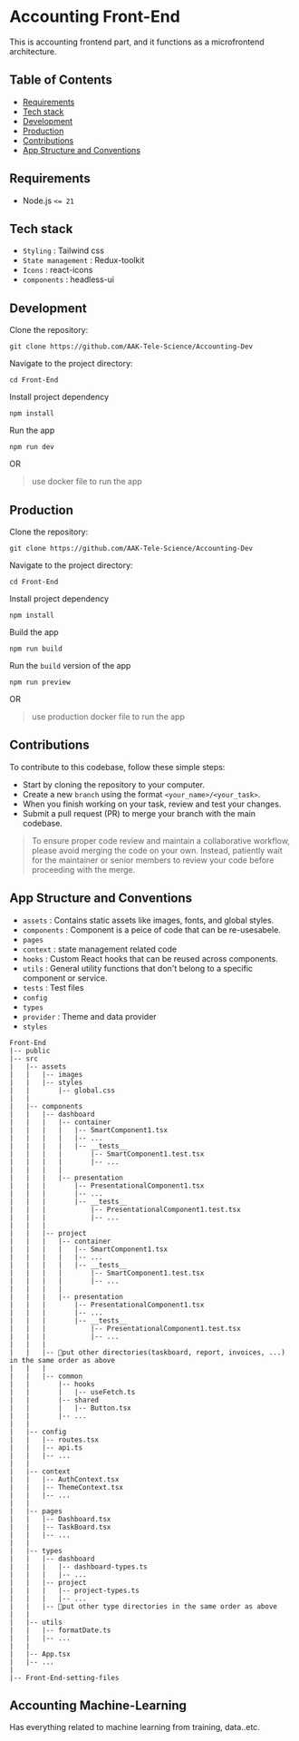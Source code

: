 # Accounting Front-End
This is accounting frontend part, and it functions as a microfrontend architecture.

## Table of Contents
- [Requirements](#requirements)
- [Tech stack](#tech-stack)
- [Development](#development)
- [Production](#production)
- [Contributions](#contributions)
- [App Structure and Conventions](#AppStructureandConventions)

## Requirements
- Node.js `<= 21`

## Tech stack 
- `Styling` : Tailwind css
- `State management` : Redux-toolkit
- `Icons` : react-icons
- `components` : headless-ui 

## Development
Clone the repository:
``` 
git clone https://github.com/AAK-Tele-Science/Accounting-Dev
```
Navigate to the project directory:

``` 
cd Front-End
```
Install project dependency

``` 
npm install
```
Run the app
```
npm run dev
```
OR 
> use docker file to run the app 
## Production 
Clone the repository:
``` 
git clone https://github.com/AAK-Tele-Science/Accounting-Dev
```
Navigate to the project directory:

``` 
cd Front-End
```
Install project dependency

``` 
npm install
```
Build the app
```
npm run build
```
Run the `build` version of the app
```
npm run preview
```
OR 
> use production docker file to run the app 
## Contributions
To contribute to this codebase, follow these simple steps:

- Start by cloning the repository to your computer. 
- Create a new `branch` using the format `<your_name>/<your_task>`.
- When you finish working on your task, review and test your changes.
- Submit a pull request (PR) to merge your branch with the main codebase.
> To ensure proper code review and maintain a collaborative workflow, please avoid merging the code on your own. Instead, patiently wait for the maintainer or senior members to review your code before proceeding with the merge.

## App Structure and Conventions
- `assets` : Contains static assets like images, fonts, and global styles.
- `components` : Component is a peice of code that can be re-usesabele.
- `pages` 
- `context` : state management related code 
- `hooks` : Custom React hooks that can be reused across components.
- `utils` : General utility functions that don't belong to a specific component or service.
- `tests` : Test files 
- `config` 
- `types`
- `provider` : Theme and data provider 
- `styles`

```
Front-End
|-- public
|-- src
|   |-- assets
|   |   |-- images
|   |   |-- styles
|   |       |-- global.css
|   |
|   |-- components
|   |   |-- dashboard
|   |   |   |-- container
|   |   |   |   |-- SmartComponent1.tsx
|   |   |   |   |-- ...
|   |   |   |   |-- __tests__
|   |   |   |       |-- SmartComponent1.test.tsx
|   |   |   |       |-- ...
|   |   |   |
|   |   |   |-- presentation
|   |   |       |-- PresentationalComponent1.tsx
|   |   |       |-- ...
|   |   |       |-- __tests__
|   |   |           |-- PresentationalComponent1.test.tsx
|   |   |           |-- ...
|   |   |
|   |   |-- project
|   |   |   |-- container
|   |   |   |   |-- SmartComponent1.tsx
|   |   |   |   |-- ...
|   |   |   |   |-- __tests__
|   |   |   |       |-- SmartComponent1.test.tsx
|   |   |   |       |-- ...
|   |   |   |
|   |   |   |-- presentation
|   |   |       |-- PresentationalComponent1.tsx
|   |   |       |-- ...
|   |   |       |-- __tests__
|   |   |           |-- PresentationalComponent1.test.tsx
|   |   |           |-- ...
|   |   |
|   |   |-- 📍put other directories(taskboard, report, invoices, ...) in the same order as above
|   |   |
|   |   |-- common
|   |       |-- hooks
|   |       |   |-- useFetch.ts
|   |       |-- shared
|   |       |   |-- Button.tsx
|   |       |-- ...
|   |
|   |-- config
|   |   |-- routes.tsx
|   |   |-- api.ts
|   |   |-- ...
|   |
|   |-- context 
|   |   |-- AuthContext.tsx
|   |   |-- ThemeContext.tsx
|   |   |-- ...
|   |
|   |-- pages
|   |   |-- Dashboard.tsx
|   |   |-- TaskBoard.tsx
|   |   |-- ...
|   |
|   |-- types
|   |   |-- dashboard
|   |   |   |-- dashboard-types.ts
|   |   |   |-- ...
|   |   |-- project
|   |   |   |-- project-types.ts
|   |   |   |-- ...
|   |   |-- 📍put other type directories in the same order as above
|   |
|   |-- utils
|   |   |-- formatDate.ts
|   |   |-- ...
|   |
|   |-- App.tsx
|   |-- ...
|
|-- Front-End-setting-files

```

## Accounting  Machine-Learning

Has everything related to machine learning from training, data..etc.

